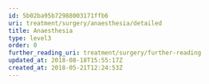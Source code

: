 ```yaml
---
id: 5b02ba95b72988003171ffb6
uri: treatment/surgery/anaesthesia/detailed
title: Anaesthesia
type: level3
order: 0
further_reading_uri: treatment/surgery/further-reading
updated_at: 2018-08-18T15:55:17Z
created_at: 2018-05-21T12:24:53Z
---
```


